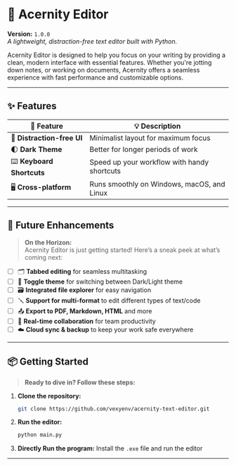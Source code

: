 # 🚀 Acernity Editor

**Version:** `1.0.0`  
_A lightweight, distraction-free text editor built with Python._

Acernity Editor is designed to help you focus on your writing by providing a clean, modern interface with essential features. Whether you're jotting down notes, or working on documents, Acernity offers a seamless experience with fast performance and customizable options.

---

## ✨ Features

<div align="center">

| 🌟 **Feature**              | 💡 **Description**                                         |
|-----------------------------|-------------------------------------------------------------|
| 🎯 **Distraction-free UI**  | Minimalist layout for maximum focus                        |
| 🌓 **Dark Theme**           | Better for longer periods of work                          |
| ⌨️ **Keyboard Shortcuts**   | Speed up your workflow with handy shortcuts                |
| 🖥️ **Cross-platform**       | Runs smoothly on Windows, macOS, and Linux                 |

</div>

---

## 🚧 Future Enhancements

> **On the Horizon:**  
> Acernity Editor is just getting started! Here’s a sneak peek at what’s coming next:

- [ ] 🗂️ **Tabbed editing** for seamless multitasking
- [ ] 🔌 **Toggle theme** for switching between Dark/Light theme
- [ ] 🗃️ **Integrated file explorer** for easy navigation
- [ ] 🪛 **Support for multi-format** to edit different types of text/code
- [ ] 📤 **Export to PDF, Markdown, HTML** and more
- [ ] 🤝 **Real-time collaboration** for team productivity
- [ ] ☁️ **Cloud sync & backup** to keep your work safe everywhere

---

## 📦 Getting Started

> **Ready to dive in? Follow these steps:**

1. **Clone the repository:**
    ```bash
    git clone https://github.com/vexyenv/acernity-text-editor.git
    ```
2. **Run the editor:**
    ```bash
    python main.py
    ```
3. **Directly Run the program:**
Install the `.exe` file and run the editor

---
